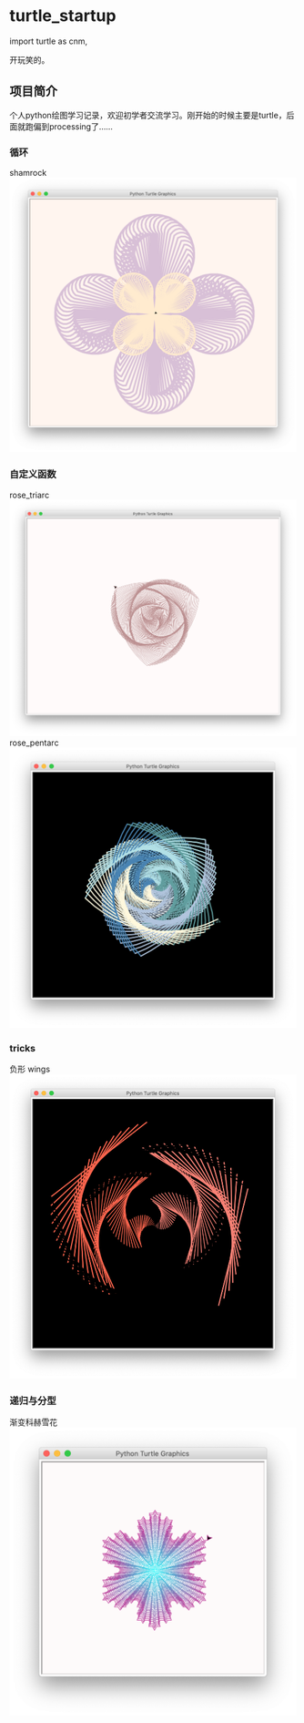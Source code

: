 # turtle_startup
import turtle as cnm,

开玩笑的。

## 项目简介

个人python绘图学习记录，欢迎初学者交流学习。刚开始的时候主要是turtle，后面就跑偏到processing了……

### 循环
shamrock
![shamrock.png](https://github.com/MysteriousMing/turtle_startup/blob/master/thumbnails/shamrock.png)

### 自定义函数
rose_triarc
![rose_triarc.png](https://github.com/MysteriousMing/turtle_startup/blob/master/thumbnails/rose_triarc.png)
rose_pentarc
![rose_pentarc.png](https://github.com/MysteriousMing/turtle_startup/blob/master/thumbnails/rose_pentarc.png)

### tricks

负形
wings
![wings.png](https://github.com/MysteriousMing/turtle_startup/blob/master/thumbnails/wings.png)

### 递归与分型
渐变科赫雪花
![koch.png](https://github.com/MysteriousMing/turtle_startup/blob/master/thumbnails/koch.png)
